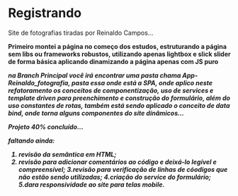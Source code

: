 # Registrando

Site de fotografias tiradas por Reinaldo Campos...

<b>Primeiro montei a página no começo dos estudos, estruturando a página sem libs ou frameworks robustos, 
  utilizando apenas lightbox e slick slider de forma básica aplicando dinamizando a página apenas com JS puro<b>
  
  <i>na Branch Principal você irá encontrar uma pasta chama App-Reinaldo_fotografia, pasta essa onde está a SPA, 
    onde aplico neste refatoramento os conceitos de componentização, uso de services e template driven para preenchimento e construção  do formulário, 
    além do uso constantes de rotas, também está sendo aplicado o conceito de data bind, onde torna alguns componentes do site dinâmicos...<i>

Projeto 40% concluído...

faltando ainda: 
1. revisão da semântica em HTML;
  2. revisão para adicionar comentários ao código e deixá-lo legível e compreensível;
    3.revisão para verificação de linhas de cóodigos que não estão sendo utilizadas;
      4.criação do service do formulário;
        5.dara responsividade ao site para telas mobile.
    
    
   

